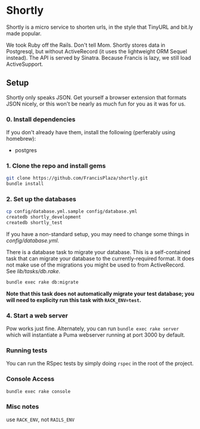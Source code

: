 # Shortly

Shortly is a micro service to shorten urls, in the style that TinyURL and bit.ly made popular.

We took Ruby off the Rails.  Don't tell Mom.  Shortly stores data in Postgresql, but without ActiveRecord (it uses the lightweight ORM Sequel instead). The API is served by Sinatra. Because Francis is lazy, we still load ActiveSupport.

## Setup

Shortly only speaks JSON.  Get yourself a browser extension that formats JSON nicely, or this won't be nearly as much fun for you as it was for us.

### 0. Install dependencies

If you don't already have them, install the following (perferably using homebrew):

* postgres

### 1. Clone the repo and install gems

```sh
git clone https://github.com/FrancisPlaza/shortly.git
bundle install
```

### 2. Set up the databases

```sh
cp config/database.yml.sample config/database.yml
createdb shortly_development
createdb shortly_test
```

If you have a non-standard setup, you may need to change some things in _config/database.yml_.

There is a database task to migrate your database.  This is a self-contained task that can migrate your database to the currently-required format.  It does not make use of the migrations you might be used to from ActiveRecord.  See _lib/tasks/db.rake_.

```sh
bundle exec rake db:migrate
```

__Note that this task does not automatically migrate your test database; you will need to explicity run this task with `RACK_ENV=test`.__

### 4. Start a web server

Pow works just fine.  Alternately, you can run `bundle exec rake server` which will instantiate a Puma webserver running at port 3000 by default.

### Running tests

You can run the RSpec tests by simply doing `rspec` in the root of the project.

### Console Access

`bundle exec rake console`

### Misc notes

use `RACK_ENV`, not `RAILS_ENV`